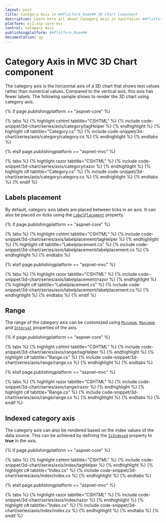 ```yaml
---
layout: post
title: Category Axis in ##Platform_Name## 3D Chart Component
description: Learn here all about Category Axis in Syncfusion ##Platform_Name## 3D Chart component of Syncfusion Essential JS 2 and more.
platform: ej2-asp-core-mvc
control: Category Axis
publishingplatform: ##Platform_Name##
documentation: ug
---
```



# Category Axis in MVC 3D Chart component

The category axis is the horizontal axis of a 3D chart that shows text values rather than numerical values. Compared to the vertical axis, this axis has fewer labels. The following sample shows to render the 3D chart using category axis.

{% if page.publishingplatform == "aspnet-core" %}

{% tabs %}
{% highlight cshtml tabtitle="CSHTML" %}
{% include code-snippet/3d-chart/series/axis/category/tagHelper %}
{% endhighlight %}
{% highlight c# tabtitle="Category.cs" %}
{% include code-snippet/3d-chart/series/axis/category/category.cs %}
{% endhighlight %}
{% endtabs %}

{% elsif page.publishingplatform == "aspnet-mvc" %}

{% tabs %}
{% highlight razor tabtitle="CSHTML" %}
{% include code-snippet/3d-chart/series/axis/category/razor %}
{% endhighlight %}
{% highlight c# tabtitle="Category.cs" %}
{% include code-snippet/3d-chart/series/axis/category/category.cs %}
{% endhighlight %}
{% endtabs %}
{% endif %}



## Labels placement

By default, category axis labels are placed between ticks in an axis. It can also be placed on ticks using the [`LabelPlacement`](https://help.syncfusion.com/cr/aspnetcore-js2/Syncfusion.EJ2.Charts.Chart3DAxis.html#Syncfusion_EJ2_Charts_Chart3DAxis_LabelPlacement) property.

{% if page.publishingplatform == "aspnet-core" %}

{% tabs %}
{% highlight cshtml tabtitle="CSHTML" %}
{% include code-snippet/3d-chart/series/axis/labelplacement/tagHelper %}
{% endhighlight %}
{% highlight c# tabtitle="Labelplacement.cs" %}
{% include code-snippet/3d-chart/series/axis/labelplacement/labelplacement.cs %}
{% endhighlight %}
{% endtabs %}

{% elsif page.publishingplatform == "aspnet-mvc" %}

{% tabs %}
{% highlight razor tabtitle="CSHTML" %}
{% include code-snippet/3d-chart/series/axis/labelplacement/razor %}
{% endhighlight %}
{% highlight c# tabtitle="Labelplacement.cs" %}
{% include code-snippet/3d-chart/series/axis/labelplacement/labelplacement.cs %}
{% endhighlight %}
{% endtabs %}
{% endif %}



## Range

The range of the category axis can be customized using [`Minimum`](https://help.syncfusion.com/cr/aspnetcore-js2/Syncfusion.EJ2.Charts.Chart3DAxis.html#Syncfusion_EJ2_Charts_Chart3DAxis_Minimum), [`Maximum`](https://help.syncfusion.com/cr/aspnetcore-js2/Syncfusion.EJ2.Charts.Chart3DAxis.html#Syncfusion_EJ2_Charts_Chart3DAxis_Maximum) and [`Interval`](https://help.syncfusion.com/cr/aspnetcore-js2/Syncfusion.EJ2.Charts.Chart3DAxis.html#Syncfusion_EJ2_Charts_Chart3DAxis_Interval) properties of the axis.

{% if page.publishingplatform == "aspnet-core" %}

{% tabs %}
{% highlight cshtml tabtitle="CSHTML" %}
{% include code-snippet/3d-chart/series/axis/range/tagHelper %}
{% endhighlight %}
{% highlight c# tabtitle="Range.cs" %}
{% include code-snippet/3d-chart/series/axis/range/range.cs %}
{% endhighlight %}
{% endtabs %}

{% elsif page.publishingplatform == "aspnet-mvc" %}

{% tabs %}
{% highlight razor tabtitle="CSHTML" %}
{% include code-snippet/3d-chart/series/axis/range/razor %}
{% endhighlight %}
{% highlight c# tabtitle="Range.cs" %}
{% include code-snippet/3d-chart/series/axis/range/range.cs %}
{% endhighlight %}
{% endtabs %}
{% endif %}



## Indexed category axis

The category axis can also be rendered based on the index values of the data source. This can be achieved by defining the [`IsIndexed`](https://help.syncfusion.com/cr/aspnetcore-js2/Syncfusion.EJ2.Charts.Chart3DAxis.html#Syncfusion_EJ2_Charts_Chart3DAxis_IsIndexed) property to **true** in the axis.

{% if page.publishingplatform == "aspnet-core" %}

{% tabs %}
{% highlight cshtml tabtitle="CSHTML" %}
{% include code-snippet/3d-chart/series/axis/index/tagHelper %}
{% endhighlight %}
{% highlight c# tabtitle="Index.cs" %}
{% include code-snippet/3d-chart/series/axis/index/index.cs %}
{% endhighlight %}
{% endtabs %}

{% elsif page.publishingplatform == "aspnet-mvc" %}

{% tabs %}
{% highlight razor tabtitle="CSHTML" %}
{% include code-snippet/3d-chart/series/axis/index/razor %}
{% endhighlight %}
{% highlight c# tabtitle="Index.cs" %}
{% include code-snippet/3d-chart/series/axis/index/index.cs %}
{% endhighlight %}
{% endtabs %}
{% endif %}

